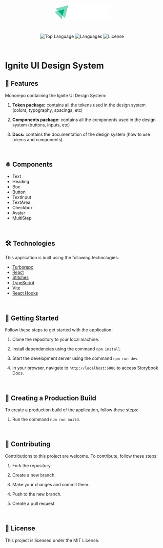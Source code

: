 <br>

<p align="center">
 <img src="./assets/ignite-ui.svg" alt="Ignite Shop" width="180">
</p>

<br>

<p align="center">
  <img alt="Top Language" src="https://img.shields.io/github/languages/top/yuriqpaiva/ignite-ui?color=blue"/>
  <img alt="Languages" src="https://img.shields.io/github/languages/count/yuriqpaiva/ignite-ui?color=violet"/>
  <img alt="License" src="https://img.shields.io/github/license/yuriqpaiva/ignite-ui?color=red"/>
</p>

<br>

# Ignite UI Design System

## 🚀 Features

Monorepo containing the Ignite UI Design System:

1. **Token package:** contains all the tokens used in the design system (colors, typography, spacings, etc)

2. **Components package:** contains all the components used in the design system (buttons, inputs, etc)

3. **Docs:** contains the documentation of the design system (how to use tokens and components)

<br>

## ⚛️ Components
- Text
- Heading
- Box
- Button
- TextInput
- TextArea
- Checkbox
- Avatar
- MultiStep

<br>

## 🛠️ Technologies

This application is built using the following technologies:

- [Turborepo](https://turbo.build/)
- [React](https://reactjs.org/)
- [Stitches](https://stitches.dev/)
- [TypeScript](https://www.typescriptlang.org/)
- [Vite](https://vitejs.dev/)
- [React Hooks](https://reactjs.org/docs/hooks-intro.html)

<br>

## 🚀 Getting Started

Follow these steps to get started with the application:

1. Clone the repository to your local machine.

2. Install dependencies using the command `npm install`.

3. Start the development server using the command `npm run dev`.

4. In your browser, navigate to `http://localhost:6006` to access Storybook Docs.

<br>

## 🚀 Creating a Production Build

To create a production build of the application, follow these steps:

1. Run the command `npm run build`.

<br>

## 🤝 Contributing

Contributions to this project are welcome. To contribute, follow these steps:

1. Fork the repository.

2. Create a new branch.

3. Make your changes and commit them.

4. Push to the new branch.

5. Create a pull request.


<br>

## 📝 License

This project is licensed under the MIT License.
